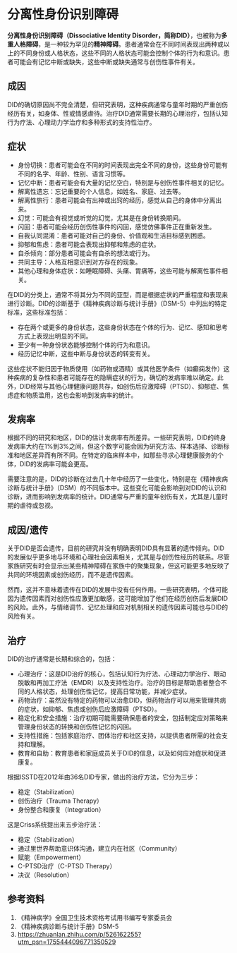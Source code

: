 # 分离性身份识别障碍

**分离性身份识别障碍（Dissociative Identity Disorder，简称DID）**，也被称为**多重人格障碍**，是一种较为罕见的**精神障碍**。患者通常会在不同时间表现出两种或以上的不同身份或人格状态，这些不同的人格状态可能会控制个体的行为和意识。患者可能会有记忆中断或缺失，这些中断或缺失通常与创伤性事件有关。

## 成因

DID的确切原因尚不完全清楚，但研究表明，这种疾病通常与童年时期的严重创伤经历有关，如身体、性或情感虐待。治疗DID通常需要长期的心理治疗，包括认知行为疗法、心理动力学治疗和多种形式的支持性治疗。

## 症状

* 身份切换：患者可能会在不同的时间表现出完全不同的身份，这些身份可能有不同的名字、年龄、性别、语言习惯等。
* 记忆中断：患者可能会有大量的记忆空白，特别是与创伤性事件相关的记忆。
* 解离性遗忘：忘记重要的个人信息，如姓名、家庭、过去等。
* 解离性旅行：患者可能会有出神或出窍的经历，感觉从自己的身体中分离出来。
* 幻觉：可能会有视觉或听觉的幻觉，尤其是在身份转换期间。
* 闪回：患者可能会经历创伤性事件的闪回，感觉仿佛事件正在重新发生。
* 自我认同混淆：患者可能对自己的身份、价值观和生活目标感到困惑。
* 抑郁和焦虑：患者可能会表现出抑郁和焦虑的症状。
* 自杀倾向：部分患者可能会有自杀的想法或行为。
* 共同主导：人格互相意识到对方存在的现象。
* 其他心理和身体症状：如睡眠障碍、头痛、胃痛等，这些可能与解离性事件相关。

在DID的分类上，通常不将其分为不同的亚型，而是根据症状的严重程度和表现来进行诊断。DID的诊断基于《精神疾病诊断与统计手册》（DSM-5）中列出的特定标准，这些标准包括：

* 存在两个或更多的身份状态，这些身份状态在个体的行为、记忆、感知和思考方式上表现出明显的不同。
* 至少有一种身份状态能够控制个体的行为和意识。
* 经历记忆中断，这些中断与身份状态的转变有关。

这些症状不能归因于物质使用（如药物或酒精）或其他医学条件（如癫痫发作）这种疾病的复杂性和患者可能存在的隐瞒症状的行为，确切的发病率难以确定。此外，DID经常与其他心理健康问题共存，如创伤后应激障碍（PTSD）、抑郁症、焦虑症和物质滥用，这也会影响到发病率的统计。

## 发病率

根据不同的研究和地区，DID的估计发病率有所差异。一些研究表明，DID的终身发病率大约在1%到3%之间，但这个数字可能会因为研究方法、样本选择、诊断标准和地区差异而有所不同。在特定的临床样本中，如那些寻求心理健康服务的个体，DID的发病率可能会更高。

需要注意的是，DID的诊断在过去几十年中经历了一些变化，特别是在《精神疾病诊断与统计手册》（DSM）的不同版本中。这些变化可能会影响到对DID的认识和诊断，进而影响到发病率的统计。DID通常与严重的童年创伤有关，尤其是儿童时期的虐待或忽视。

## 成因/遗传

关于DID是否会遗传，目前的研究并没有明确表明DID具有显著的遗传倾向。DID的发展似乎更多地与环境和心理社会因素相关，尤其是与创伤性经历的联系。尽管家族研究有时会显示出某些精神障碍在家族中的聚集现象，但这可能更多地反映了共同的环境因素或创伤经历，而不是遗传因素。

然而，这并不意味着遗传在DID的发展中没有任何作用。一些研究表明，个体可能因为遗传因素而对创伤性应激更加敏感，这可能增加了他们在经历创伤后发展DID的风险。此外，与情绪调节、记忆处理和应对机制相关的遗传因素可能也与DID的风险有关。

## 治疗

DID的治疗通常是长期和综合的，包括：

* 心理治疗：这是DID治疗的核心，包括认知行为疗法、心理动力学治疗、眼动脱敏和再加工疗法（EMDR）以及支持性治疗。治疗的目标是帮助患者整合不同的人格状态，处理创伤性记忆，提高日常功能，并减少症状。
* 药物治疗：虽然没有特定的药物可以治愈DID，但药物治疗可以用来管理共病的症状，如抑郁、焦虑或创伤后应激障碍（PTSD）。
* 稳定化和安全措施：治疗初期可能需要确保患者的安全，包括制定应对策略来管理身份状态的转换和创伤性记忆的闪回。
* 支持性措施：包括家庭治疗、团体治疗和社区支持，以提供患者所需的社会支持和理解。
* 教育和自助：教育患者和家庭成员关于DID的信息，以及如何应对症状和促进康复。

根据ISSTD在2012年由36名DID专家，做出的治疗方法，它分为三步：
* 稳定（Stabilization）
* 创伤治疗（Trauma Therapy）
* 身份整合和康复（Integration）

这是Criss系统提出来五步治疗法：
* 稳定（Stabilization）
* 通过里世界帮助意识体沟通，建立内在社区（Community）
* 赋能（Empowerment）
* C-PTSD治疗（C-PTSD Therapy）
* 决议（Resolution）

## 参考资料

1. 《精神病学》全国卫生技术资格考试用书编写专家委员会
2. 《精神疾病诊断与统计手册》DSM-5
3. https://zhuanlan.zhihu.com/p/526162255?utm_psn=1755444096771350529
